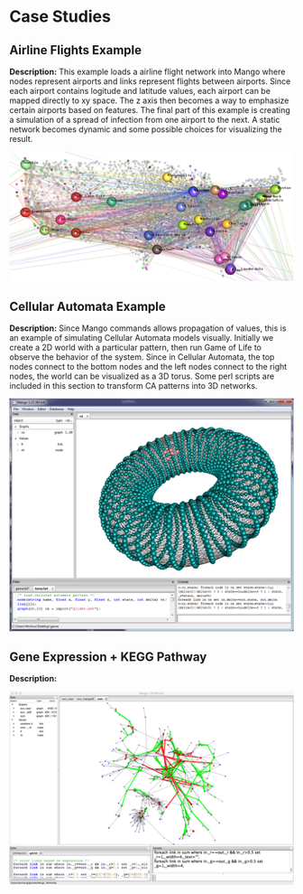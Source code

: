 # Case Studies

## Airline Flights Example

**Description:** This example loads a airline flight network into Mango where nodes represent airports and links represent flights between airports. Since each airport contains logitude and latitude values, each airport can be mapped directly to xy space. The z axis then becomes a way to emphasize certain airports based on features. The final part of this example is creating a simulation of a spread of infection from one airport to the next. A static network becomes dynamic and some possible choices for visualizing the result.

![](flights_example.png)

## Cellular Automata Example

**Description:** Since Mango commands allows propagation of values, this is an example of simulating Cellular Automata models visually. Initially we create a 2D world with a particular pattern, then run Game of Life to observe the behavior of the system. Since in Cellular Automata, the top nodes connect to the bottom nodes and the left nodes connect to the right nodes, the world can be visualized as a 3D torus. Some perl scripts are included in this section to transform CA patterns into 3D networks.

![](torus_ca_graph.PNG)

## Gene Expression + KEGG Pathway

**Description:**

![](expr07.png)
